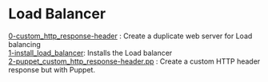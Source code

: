 # Load Balancer
[0-custom_http_response-header](0-custom_http_response-header) : Create a duplicate web server for Load balancing <br/>
[1-install_load_balancer](1-install_load_balancer): Installs the Load balancer <br/>
[2-puppet_custom_http_response-header.pp](2-puppet_custom_http_response-header.pp) : Create a custom HTTP header response but with Puppet. <br/>